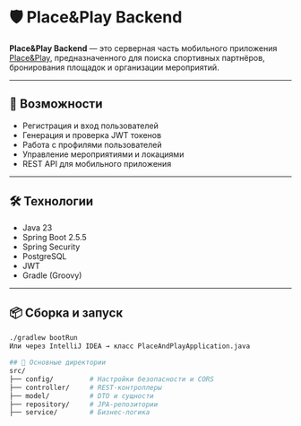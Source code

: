 # 🛡️ Place&Play Backend

**Place&Play Backend** — это серверная часть мобильного приложения [Place&Play](https://github.com/Olegator-IS/placeandplay), предназначенного для поиска спортивных партнёров, бронирования площадок и организации мероприятий.

---

## 🚀 Возможности

- Регистрация и вход пользователей
- Генерация и проверка JWT токенов
- Работа с профилями пользователей
- Управление мероприятиями и локациями
- REST API для мобильного приложения

---

## 🛠️ Технологии

- Java 23  
- Spring Boot 2.5.5  
- Spring Security  
- PostgreSQL  
- JWT  
- Gradle (Groovy)

---

## 📦 Сборка и запуск

```bash
./gradlew bootRun
Или через IntelliJ IDEA → класс PlaceAndPlayApplication.java

## 📁 Основные директории
src/
├── config/         # Настройки безопасности и CORS
├── controller/     # REST-контроллеры
├── model/          # DTO и сущности
├── repository/     # JPA-репозитории
├── service/        # Бизнес-логика

